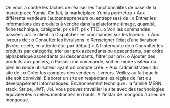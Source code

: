 On vous a confié les tâches de réaliser les fonctionnalités de base de la marketplace Yumia.
On fait, la marketplace Yumia permettra 
•	Aux différents vendeurs (autoentrepreneurs ou entreprises) de :
o	Entrer les informations des produits à vendre dans la plateforme (image, quantité, fiche technique, catégorie, prix HT, prix TTC).
o	Voir les commandes passées par le client.
o	Dispatcher les commandes sur les livreurs.
•	Aux livreurs de :
o	Consulter les livraisons.
o	Renseigner l’état d’une livraison (livrée, rejeté, en attente état par défaut)
•	A l’internaute de
o	Consulter les produits par catégorie, trier par prix ascendants ou descendants, par ordre alphabétique ascendants ou descendants, filtrer par prix.
o	Ajouter des produits aux paniers,
o	Passer une commande, soit en mode visiteur ou bien en mode utilisateur ayant un compte crée.
•	Aux l’administrateur du site de :
o	Créer les comptes des vendeurs, livreurs.
Veillez au fait que le site soit convivial.
Elaborer un site en respectant les règles de l’art du développement informatiques.
Environnement technique :  la famille MERN stack, Stripe, JWT, Joi.
Vous pouvez travailler le site avec des technologies équivalentes à celles mentionnés en hauts.
A l’instar de mongodb au lieu de mongoose.
